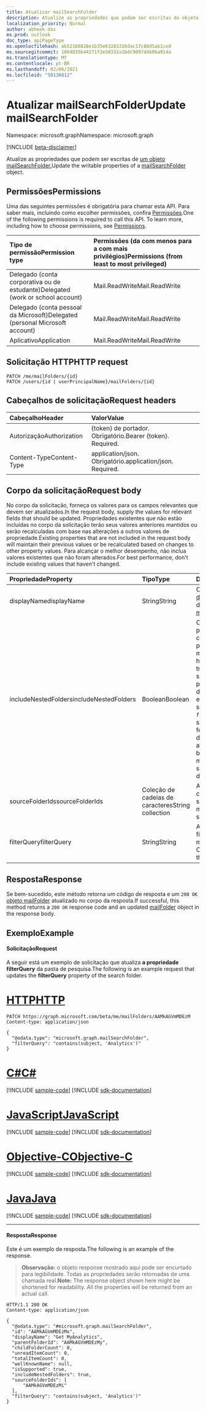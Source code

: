 ```yaml
---
title: Atualizar mailSearchFolder
description: Atualize as propriedades que podem ser escritas do objeto mailSearchFolder.
localization_priority: Normal
author: abheek-das
ms.prod: outlook
doc_type: apiPageType
ms.openlocfilehash: ab521b6828e1b35e63283326dac17c88d5ab1ced
ms.sourcegitcommit: 1004835b44271f2e50332a1bdc9097d4b06a914a
ms.translationtype: MT
ms.contentlocale: pt-BR
ms.lasthandoff: 02/06/2021
ms.locfileid: "50136812"
---
```

# <a name="update-mailsearchfolder"></a><span data-ttu-id="56590-103">Atualizar mailSearchFolder</span><span class="sxs-lookup"><span data-stu-id="56590-103">Update mailSearchFolder</span></span>

<span data-ttu-id="56590-104">Namespace: microsoft.graph</span><span class="sxs-lookup"><span data-stu-id="56590-104">Namespace: microsoft.graph</span></span>

[!INCLUDE [beta-disclaimer](../../includes/beta-disclaimer.md)]

<span data-ttu-id="56590-105">Atualize as propriedades que podem ser escritas de [um objeto mailSearchFolder.](../resources/mailsearchfolder.md)</span><span class="sxs-lookup"><span data-stu-id="56590-105">Update the writable properties of a [mailSearchFolder](../resources/mailsearchfolder.md) object.</span></span>

## <a name="permissions"></a><span data-ttu-id="56590-106">Permissões</span><span class="sxs-lookup"><span data-stu-id="56590-106">Permissions</span></span>
<span data-ttu-id="56590-p101">Uma das seguintes permissões é obrigatória para chamar esta API. Para saber mais, incluindo como escolher permissões, confira [Permissões](/graph/permissions-reference).</span><span class="sxs-lookup"><span data-stu-id="56590-p101">One of the following permissions is required to call this API. To learn more, including how to choose permissions, see [Permissions](/graph/permissions-reference).</span></span>

|<span data-ttu-id="56590-109">Tipo de permissão</span><span class="sxs-lookup"><span data-stu-id="56590-109">Permission type</span></span>      | <span data-ttu-id="56590-110">Permissões (da com menos para a com mais privilégios)</span><span class="sxs-lookup"><span data-stu-id="56590-110">Permissions (from least to most privileged)</span></span>              |
|:--------------------|:---------------------------------------------------------|
|<span data-ttu-id="56590-111">Delegado (conta corporativa ou de estudante)</span><span class="sxs-lookup"><span data-stu-id="56590-111">Delegated (work or school account)</span></span> | <span data-ttu-id="56590-112">Mail.ReadWrite</span><span class="sxs-lookup"><span data-stu-id="56590-112">Mail.ReadWrite</span></span>    |
|<span data-ttu-id="56590-113">Delegado (conta pessoal da Microsoft)</span><span class="sxs-lookup"><span data-stu-id="56590-113">Delegated (personal Microsoft account)</span></span> | <span data-ttu-id="56590-114">Mail.ReadWrite</span><span class="sxs-lookup"><span data-stu-id="56590-114">Mail.ReadWrite</span></span>    |
|<span data-ttu-id="56590-115">Aplicativo</span><span class="sxs-lookup"><span data-stu-id="56590-115">Application</span></span> | <span data-ttu-id="56590-116">Mail.ReadWrite</span><span class="sxs-lookup"><span data-stu-id="56590-116">Mail.ReadWrite</span></span> |

## <a name="http-request"></a><span data-ttu-id="56590-117">Solicitação HTTP</span><span class="sxs-lookup"><span data-stu-id="56590-117">HTTP request</span></span>
<!-- { "blockType": "ignored" } -->
```http
PATCH /me/mailFolders/{id}
PATCH /users/{id | userPrincipalName}/mailFolders/{id}
```

## <a name="request-headers"></a><span data-ttu-id="56590-118">Cabeçalhos de solicitação</span><span class="sxs-lookup"><span data-stu-id="56590-118">Request headers</span></span>
| <span data-ttu-id="56590-119">Cabeçalho</span><span class="sxs-lookup"><span data-stu-id="56590-119">Header</span></span>       | <span data-ttu-id="56590-120">Valor</span><span class="sxs-lookup"><span data-stu-id="56590-120">Value</span></span> |
|:---------------|:--------|
| <span data-ttu-id="56590-121">Autorização</span><span class="sxs-lookup"><span data-stu-id="56590-121">Authorization</span></span>  | <span data-ttu-id="56590-p102">{token} de portador. Obrigatório.</span><span class="sxs-lookup"><span data-stu-id="56590-p102">Bearer {token}. Required.</span></span>  |
| <span data-ttu-id="56590-124">Content-Type</span><span class="sxs-lookup"><span data-stu-id="56590-124">Content-Type</span></span>  | <span data-ttu-id="56590-p103">application/json. Obrigatório.</span><span class="sxs-lookup"><span data-stu-id="56590-p103">application/json. Required.</span></span>  |

## <a name="request-body"></a><span data-ttu-id="56590-127">Corpo da solicitação</span><span class="sxs-lookup"><span data-stu-id="56590-127">Request body</span></span>
<span data-ttu-id="56590-128">No corpo da solicitação, forneça os valores para os campos relevantes que devem ser atualizados.</span><span class="sxs-lookup"><span data-stu-id="56590-128">In the request body, supply the values for relevant fields that should be updated.</span></span> <span data-ttu-id="56590-129">Propriedades existentes que não estão incluídas no corpo da solicitação terão seus valores anteriores mantidos ou serão recalculadas com base nas alterações a outros valores de propriedade.</span><span class="sxs-lookup"><span data-stu-id="56590-129">Existing properties that are not included in the request body will maintain their previous values or be recalculated based on changes to other property values.</span></span> <span data-ttu-id="56590-130">Para alcançar o melhor desempenho, não inclua valores existentes que não foram alterados.</span><span class="sxs-lookup"><span data-stu-id="56590-130">For best performance, don't include existing values that haven't changed.</span></span>

| <span data-ttu-id="56590-131">Propriedade</span><span class="sxs-lookup"><span data-stu-id="56590-131">Property</span></span>     | <span data-ttu-id="56590-132">Tipo</span><span class="sxs-lookup"><span data-stu-id="56590-132">Type</span></span>   |<span data-ttu-id="56590-133">Descrição</span><span class="sxs-lookup"><span data-stu-id="56590-133">Description</span></span>|
|:---------------|:--------|:----------|
| <span data-ttu-id="56590-134">displayName</span><span class="sxs-lookup"><span data-stu-id="56590-134">displayName</span></span> | <span data-ttu-id="56590-135">String</span><span class="sxs-lookup"><span data-stu-id="56590-135">String</span></span> | <span data-ttu-id="56590-136">O nome de exibição [da mailFolder](../resources/mailfolder.md).</span><span class="sxs-lookup"><span data-stu-id="56590-136">The display name of the [mailFolder](../resources/mailfolder.md).</span></span>|
| <span data-ttu-id="56590-137">includeNestedFolders</span><span class="sxs-lookup"><span data-stu-id="56590-137">includeNestedFolders</span></span> | <span data-ttu-id="56590-138">Boolean</span><span class="sxs-lookup"><span data-stu-id="56590-138">Boolean</span></span> | <span data-ttu-id="56590-139">Como a hierarquia da pasta da caixa de correio deve ser percorrido.</span><span class="sxs-lookup"><span data-stu-id="56590-139">How the mailbox folder hierarchy should be traversed.</span></span> <span data-ttu-id="56590-140">`true` significa que uma pesquisa profunda deve ser feita enquanto isso significa que uma `false` pesquisa superficial deve ser feita em vez disso.</span><span class="sxs-lookup"><span data-stu-id="56590-140">`true` means that a deep search should be done while `false` means a shallow search should be done instead.</span></span> |
| <span data-ttu-id="56590-141">sourceFolderIds</span><span class="sxs-lookup"><span data-stu-id="56590-141">sourceFolderIds</span></span> | <span data-ttu-id="56590-142">Coleção de cadeias de caracteres</span><span class="sxs-lookup"><span data-stu-id="56590-142">String collection</span></span> | <span data-ttu-id="56590-143">As pastas de caixa de correio que devem ser mineradas.</span><span class="sxs-lookup"><span data-stu-id="56590-143">The mailbox folders that should be mined.</span></span> |
| <span data-ttu-id="56590-144">filterQuery</span><span class="sxs-lookup"><span data-stu-id="56590-144">filterQuery</span></span> | <span data-ttu-id="56590-145">String</span><span class="sxs-lookup"><span data-stu-id="56590-145">String</span></span> | <span data-ttu-id="56590-146">A consulta OData para filtrar as mensagens.</span><span class="sxs-lookup"><span data-stu-id="56590-146">The OData query to filter the messages.</span></span> |

## <a name="response"></a><span data-ttu-id="56590-147">Resposta</span><span class="sxs-lookup"><span data-stu-id="56590-147">Response</span></span>
<span data-ttu-id="56590-148">Se bem-sucedido, este método retorna um código de resposta e um `200 OK` [objeto mailFolder](../resources/mailfolder.md) atualizado no corpo da resposta.</span><span class="sxs-lookup"><span data-stu-id="56590-148">If successful, this method returns a `200 OK` response code and an updated [mailFolder](../resources/mailfolder.md) object in the response body.</span></span>

## <a name="example"></a><span data-ttu-id="56590-149">Exemplo</span><span class="sxs-lookup"><span data-stu-id="56590-149">Example</span></span>
#### <a name="request"></a><span data-ttu-id="56590-150">Solicitação</span><span class="sxs-lookup"><span data-stu-id="56590-150">Request</span></span>
<span data-ttu-id="56590-151">A seguir está um exemplo de solicitação que atualiza **a propriedade filterQuery** da pasta de pesquisa.</span><span class="sxs-lookup"><span data-stu-id="56590-151">The following is an example request that updates the **filterQuery** property of the search folder.</span></span>

# <a name="http"></a>[<span data-ttu-id="56590-152">HTTP</span><span class="sxs-lookup"><span data-stu-id="56590-152">HTTP</span></span>](#tab/http)
<!-- {
  "blockType": "request",
  "sampleKeys": ["AAMkAGVmMDEzM"],
  "name": "update_mailsearchfolder"
}-->
```http
PATCH https://graph.microsoft.com/beta/me/mailFolders/AAMkAGVmMDEzM
Content-type: application/json

{
  "@odata.type": "microsoft.graph.mailSearchFolder",
  "filterQuery": "contains(subject, 'Analytics')"
}
```
# <a name="c"></a>[<span data-ttu-id="56590-153">C#</span><span class="sxs-lookup"><span data-stu-id="56590-153">C#</span></span>](#tab/csharp)
[!INCLUDE [sample-code](../includes/snippets/csharp/update-mailsearchfolder-csharp-snippets.md)]
[!INCLUDE [sdk-documentation](../includes/snippets/snippets-sdk-documentation-link.md)]

# <a name="javascript"></a>[<span data-ttu-id="56590-154">JavaScript</span><span class="sxs-lookup"><span data-stu-id="56590-154">JavaScript</span></span>](#tab/javascript)
[!INCLUDE [sample-code](../includes/snippets/javascript/update-mailsearchfolder-javascript-snippets.md)]
[!INCLUDE [sdk-documentation](../includes/snippets/snippets-sdk-documentation-link.md)]

# <a name="objective-c"></a>[<span data-ttu-id="56590-155">Objective-C</span><span class="sxs-lookup"><span data-stu-id="56590-155">Objective-C</span></span>](#tab/objc)
[!INCLUDE [sample-code](../includes/snippets/objc/update-mailsearchfolder-objc-snippets.md)]
[!INCLUDE [sdk-documentation](../includes/snippets/snippets-sdk-documentation-link.md)]

# <a name="java"></a>[<span data-ttu-id="56590-156">Java</span><span class="sxs-lookup"><span data-stu-id="56590-156">Java</span></span>](#tab/java)
[!INCLUDE [sample-code](../includes/snippets/java/update-mailsearchfolder-java-snippets.md)]
[!INCLUDE [sdk-documentation](../includes/snippets/snippets-sdk-documentation-link.md)]

---


#### <a name="response"></a><span data-ttu-id="56590-157">Resposta</span><span class="sxs-lookup"><span data-stu-id="56590-157">Response</span></span>
<span data-ttu-id="56590-158">Este é um exemplo de resposta.</span><span class="sxs-lookup"><span data-stu-id="56590-158">The following is an example of the response.</span></span>
><span data-ttu-id="56590-p106">**Observação:** o objeto response mostrado aqui pode ser encurtado para legibilidade. Todas as propriedades serão retornadas de uma chamada real.</span><span class="sxs-lookup"><span data-stu-id="56590-p106">**Note:** The response object shown here might be shortened for readability. All the properties will be returned from an actual call.</span></span>
<!-- {
  "blockType": "response",
  "truncated": true,
  "@odata.type": "microsoft.graph.mailSearchFolder"
} -->
```http
HTTP/1.1 200 OK
Content-type: application/json

{
  "@odata.type": "#microsoft.graph.mailSearchFolder",
  "id": "AAMkAGVmMDEzMx",
  "displayName": "Get MyAnalytics",
  "parentFolderId": "AAMkAGVmMDEzMy",
  "childFolderCount": 0,
  "unreadItemCount": 0,
  "totalItemCount": 0,
  "wellKnownName": null,
  "isSupported": true,
  "includeNestedFolders": true,
  "sourceFolderIds": [
      "AAMkAGVmMDEzMi"
  ],
  "filterQuery": "contains(subject, 'Analytics')"
}
```

<!-- uuid: 8fcb5dbc-d5aa-4681-8e31-b001d5168d79
2015-10-25 14:57:30 UTC -->
<!--
{
  "type": "#page.annotation",
  "description": "Update mailSearchFolder",
  "keywords": "",
  "section": "documentation",
  "tocPath": "",
  "suppressions": [
  ]
}
-->


